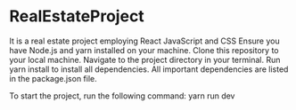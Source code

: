# RealEstateProject
It is a real estate project employing React JavaScript and CSS
Ensure you have Node.js and yarn installed on your machine.
Clone this repository to your local machine.
Navigate to the project directory in your terminal.
Run yarn install to install all dependencies. All important dependencies are listed in the package.json file.

To start the project, run the following command:
yarn run dev
